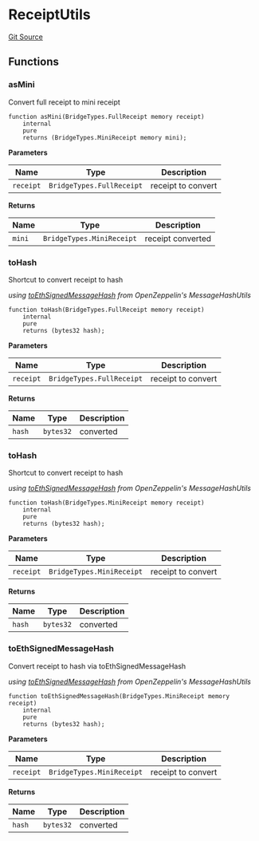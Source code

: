 # ReceiptUtils
[Git Source](https://github.com/ambrosus/token-bridge/blob/2704f133ac810fd32e38846890ea517279600f52/contracts/utils/ReceiptUtils.sol)


## Functions
### asMini

Convert full receipt to mini receipt


```solidity
function asMini(BridgeTypes.FullReceipt memory receipt)
    internal
    pure
    returns (BridgeTypes.MiniReceipt memory mini);
```
**Parameters**

|Name|Type|Description|
|----|----|-----------|
|`receipt`|`BridgeTypes.FullReceipt`|receipt to convert|

**Returns**

|Name|Type|Description|
|----|----|-----------|
|`mini`|`BridgeTypes.MiniReceipt`|receipt converted|


### toHash

Shortcut to convert receipt to hash

*using [toEthSignedMessageHash](https://docs.openzeppelin.com/contracts/5.x/api/utils#MessageHashUtils-toEthSignedMessageHash-bytes32-) from OpenZeppelin's MessageHashUtils*


```solidity
function toHash(BridgeTypes.FullReceipt memory receipt)
    internal
    pure
    returns (bytes32 hash);
```
**Parameters**

|Name|Type|Description|
|----|----|-----------|
|`receipt`|`BridgeTypes.FullReceipt`|receipt to convert|

**Returns**

|Name|Type|Description|
|----|----|-----------|
|`hash`|`bytes32`|converted|


### toHash

Shortcut to convert receipt to hash

*using [toEthSignedMessageHash](https://docs.openzeppelin.com/contracts/5.x/api/utils#MessageHashUtils-toEthSignedMessageHash-bytes32-) from OpenZeppelin's MessageHashUtils*


```solidity
function toHash(BridgeTypes.MiniReceipt memory receipt)
    internal
    pure
    returns (bytes32 hash);
```
**Parameters**

|Name|Type|Description|
|----|----|-----------|
|`receipt`|`BridgeTypes.MiniReceipt`|receipt to convert|

**Returns**

|Name|Type|Description|
|----|----|-----------|
|`hash`|`bytes32`|converted|


### toEthSignedMessageHash

Convert receipt to hash via toEthSignedMessageHash

*using [toEthSignedMessageHash](https://docs.openzeppelin.com/contracts/5.x/api/utils#MessageHashUtils-toEthSignedMessageHash-bytes32-) from OpenZeppelin's MessageHashUtils*


```solidity
function toEthSignedMessageHash(BridgeTypes.MiniReceipt memory receipt)
    internal
    pure
    returns (bytes32 hash);
```
**Parameters**

|Name|Type|Description|
|----|----|-----------|
|`receipt`|`BridgeTypes.MiniReceipt`|receipt to convert|

**Returns**

|Name|Type|Description|
|----|----|-----------|
|`hash`|`bytes32`|converted|


